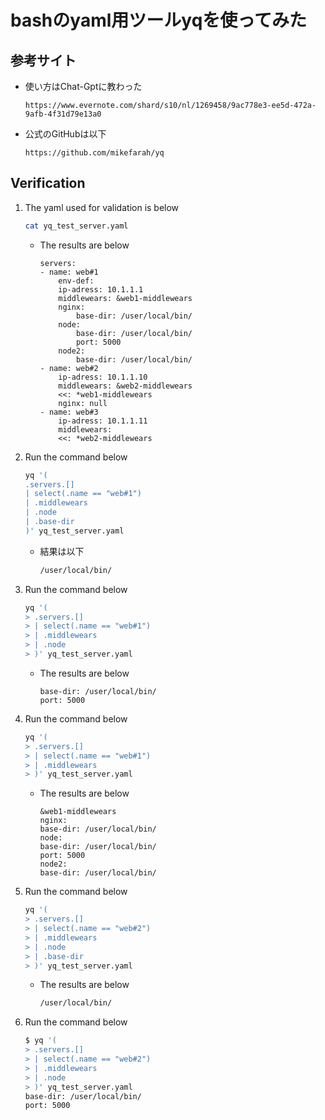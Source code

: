 # bashのyaml用ツールyqを使ってみた

## 参考サイト
- 使い方はChat-Gptに教わった
    ```
    https://www.evernote.com/shard/s10/nl/1269458/9ac778e3-ee5d-472a-9afb-4f31d79e13a0
    ```
- 公式のGitHubは以下
    ```
    https://github.com/mikefarah/yq
    ```
## Verification
1. The yaml used for validation is below
    ```sh
    cat yq_test_server.yaml
    ```
    - The results are below
        ```
        servers:
        - name: web#1
            env-def:
            ip-adress: 10.1.1.1
            middlewears: &web1-middlewears
            nginx:
                base-dir: /user/local/bin/
            node:
                base-dir: /user/local/bin/
                port: 5000
            node2:
                base-dir: /user/local/bin/
        - name: web#2
            ip-adress: 10.1.1.10
            middlewears: &web2-middlewears
            <<: *web1-middlewears
            nginx: null
        - name: web#3
            ip-adress: 10.1.1.11
            middlewears:
            <<: *web2-middlewears
        ```
1. Run the command below
    ```sh
    yq '(
    .servers.[]
    | select(.name == "web#1")
    | .middlewears
    | .node
    | .base-dir
    )' yq_test_server.yaml
    ```
    - 結果は以下
        ```sh
        /user/local/bin/
        ```
1. Run the command below
    ```sh
    yq '(
    > .servers.[]
    > | select(.name == "web#1")
    > | .middlewears
    > | .node
    > )' yq_test_server.yaml
    ```
    - The results are below
        ```
        base-dir: /user/local/bin/
        port: 5000
        ```
1. Run the command below
    ```sh
    yq '(
    > .servers.[]
    > | select(.name == "web#1")
    > | .middlewears
    > )' yq_test_server.yaml
    ```
    - The results are below
        ```
        &web1-middlewears
        nginx:
        base-dir: /user/local/bin/
        node:
        base-dir: /user/local/bin/
        port: 5000
        node2:
        base-dir: /user/local/bin/    
        ```
1. Run the command below
    ```sh
    yq '(
    > .servers.[]
    > | select(.name == "web#2")
    > | .middlewears
    > | .node
    > | .base-dir
    > )' yq_test_server.yaml
    ```
    - The results are below
        ```sh
        /user/local/bin/
        ```

1. Run the command below


    ```sh
    $ yq '(
    > .servers.[]
    > | select(.name == "web#2")
    > | .middlewears
    > | .node
    > )' yq_test_server.yaml
    base-dir: /user/local/bin/
    port: 5000
    ```
    ```sh
